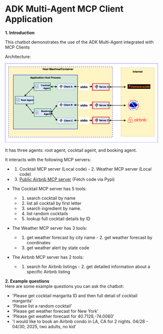 # ADK Multi-Agent MCP Client Application

**1. Introduction**

This chatbot demonstrates the use of the ADK Multi-Agent integrated with MCP Clients

Architecture:

<img src="adk_multiagent.png" alt="adk multiagent architecture" width="1000" />

It has three agents: root agent, cocktail agent, and booking agent.

It interacts with the following MCP servers:

- 1. Cocktail MCP server (Local code) - 2. Weather MCP server (Local code)
- 3. [Public Airbnb MCP server](https://github.com/openbnb-org/mcp-server-Airbnb) (Fetch code via Pypi)

- The Cocktail MCP server has 5 tools:

  - 1. search cocktail by name
  - 2. list all cocktail by first letter
  - 3. search ingredient by name.
  - 4. list random cocktails
  - 5. lookup full cocktail details by ID

- The Weather MCP server has 3 tools:

  - 1. get weather forecast by city name - 2. get weather forecast by coordinates
  - 3. get weather alert by state code

- The Airbnb MCP server has 2 tools:
  - 1. search for Airbnb listings - 2. get detailed information about a specific Airbnb listing

**2. Example questions**  
Here are some example questions you can ask the chatbot:

- 'Please get cocktail margarita ID and then full detail of cocktail margarita'
- 'Please list a random cocktail'
- 'Please get weather forecast for New York'
- 'Please get weather forecast for 40.7128,-74.0060'
- 'I would like to book an Airbnb condo in LA, CA for 2 nights. 04/28 - 04/30, 2025, two adults, no kid'
